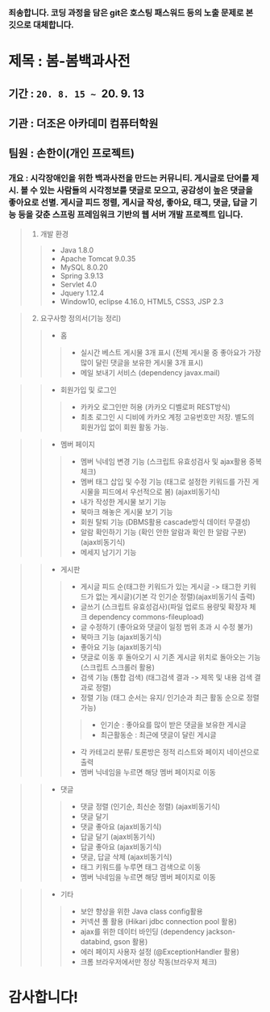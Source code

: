 ### 죄송합니다. 코딩 과정을 담은 git은 호스팅 패스워드 등의 노출 문제로 본 깃으로 대체합니다.

# 제목 : 봄-봄백과사전
## 기간 : `20. 8. 15 ~ `20. 9. 13
## 기관 : 더조은 아카데미 컴퓨터학원
## 팀원 : 손한이(개인 프로젝트)
### 개요 : 시각장애인을 위한 백과사전을 만드는 커뮤니티. 게시글로 단어를 제시. 볼 수 있는 사람들의 시각정보를 댓글로 모으고, 공감성이 높은 댓글을 좋아요로 선별. 게시글 피드 정렬, 게시글 작성, 좋아요, 태그, 댓글, 답글 기능 등을 갖춘 스프링 프레임워크 기반의 웹 서버 개발 프로젝트 입니다.
> 1. 개발 환경
>> *	Java 1.8.0
>> *	Apache Tomcat 9.0.35
>> *	MySQL 8.0.20
>> *	Spring 3.9.13
>> *	Servlet 4.0
>> *	Jquery 1.12.4
>> *	Window10, eclipse 4.16.0, HTML5, CSS3, JSP 2.3

> 2. 요구사항 정의서(기능 정리)
>> * 홈
>>> - 실시간 베스트 게시물 3개 표시 (전체 게시물 중 좋아요가 가장많이 달린 댓글을 보유한 게시물 3개 표시)
>>> - 메일 보내기 서비스 (dependency javax.mail)

>> * 회원가입 및 로그인
>>> - 카카오 로그인만 허용 (카카오 디벨로퍼 REST방식)
>>> - 최초 로그인 시 디비에 카카오 계정 고유번호만 저장. 별도의 회원가입 없이 회원 활동 가능.

>> * 멤버 페이지
>>> - 멤버 닉네임 변경 기능 (스크립트 유효성검사 및 ajax활용 중복체크)
>>> - 멤버 태그 삽입 및 수정 기능 (태그로 설정한 키워드를 가진 게시물을 피드에서 우선적으로 봄) (ajax비동기식)
>>> - 내가 작성한 게시물 보기 기능
>>> - 북마크 해놓은 게시물 보기 기능
>>> - 회원 탈퇴 기능 (DBMS활용 cascade방식 데이터 무결성)
>>> - 알람 확인하기 기능 (확인 안한 알람과 확인 한 알람 구분) (ajax비동기식)
>>> - 메세지 남기기 기능

>> * 게시판
>>> - 게시글 피드 순(태그한 키워드가 있는 게시글 -> 태그한 키워드가 없는 게시글)(기본 각 인기순 정렬)(ajax비동기식 출력)
>>> - 글쓰기 (스크립트 유효성검사)(파일 업로드 용량및 확장자 체크 dependency commons-fileupload)
>>> - 글 수정하기 (좋아요와 댓글이 일정 범위 초과 시 수정 불가)
>>> - 북마크 기능 (ajax비동기식)
>>> - 좋아요 기능 (ajax비동기식)
>>> - 댓글로 이동 후 돌아오기 시 기존 게시글 위치로 돌아오는 기능 (스크립트 스크롤러 활용)
>>> - 검색 기능 (통합 검색) (태그검색 결과 -> 제목 및 내용 검색 결과로 정렬)
>>> - 정렬 기능 (태그 순서는 유지/ 인기순과 최근 활동 순으로 정렬 가능)
>>>> + 인기순 : 좋아요를 많이 받은 댓글을 보유한 게시글
>>>> + 최근활동순 : 최근에 댓글이 달린 게시글
>>> - 각 카테고리 분류/ 토론방은 정적 리스트와 페이지 네이션으로 출력
>>> - 멤버 닉네임을 누르면 해당 멤버 페이지로 이동

>> * 댓글
>>> - 댓글 정렬 (인기순, 최신순 정렬) (ajax비동기식)
>>> - 댓글 달기
>>> - 댓글 좋아요 (ajax비동기식)
>>> - 답글 달기 (ajax비동기식)
>>> - 답글 좋아요 (ajax비동기식)
>>> - 댓글, 답글 삭제 (ajax비동기식)
>>> - 태그 키워드를 누루면 태그 검색으로 이동
>>> - 멤버 닉네임을 누르면 해당 멤버 페이지로 이동

>> * 기타
>>> - 보안 향상을 위한 Java class config활용
>>> - 커넥션 풀 활용 (Hikari jdbc connection pool 활용)
>>> - ajax를 위한 데이터 바인딩 (dependency jackson-databind, gson 활용)
>>> - 에러 페이지 사용자 설정 (@ExceptionHandler 활용)
>>> - 크롬 브라우저에서만 정상 작동(브라우저 체크)

# 감사합니다!
